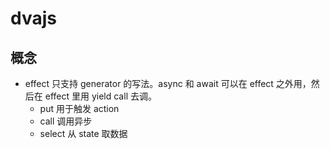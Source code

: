 # dvajs

## 概念

* effect 只支持 generator 的写法。async 和 await 可以在 effect 之外用，然后在 effect 里用 yield call 去调。
    - put 用于触发 action
    - call 调用异步
    - select 从 state 取数据
